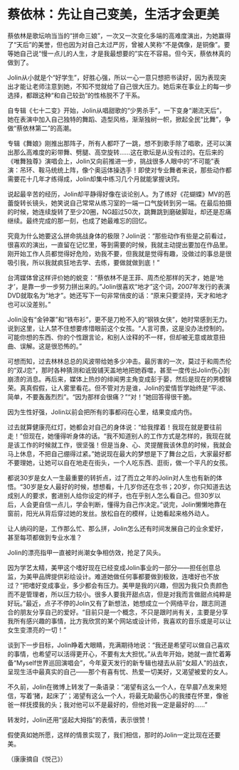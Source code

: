 # 蔡依林：先让自己变美，生活才会更美

蔡依林是歌坛响当当的“拼命三娘”，一次又一次变化多端的高难度演出，为她赢得了“天后”的美誉，但也因为对自己太过严厉，曾被人笑称“不是偶像，是铜像”。要等她自己说“慢一点儿的人生，才是我最想要的”实在不容易。但今天，蔡依林真的做到了。

Jolin从小就是个“好学生”，好胜心强，所以一心一意只想把书读好，因为表现突出才能让老师注意到她，不知不觉就给了自己很大压力。她后来在事业上的每一步选择，都跟这种“和自己较劲”的性格脱不了干系。

自专辑《七十二变》开始，Jolin从唱甜歌的“少男杀手”，一下变身“潮流天后”，她在表演中加入自己独特的舞蹈、造型风格，渐渐独树一帜，掀起全民“比舞”，争做“蔡依林第二”的高潮。

专辑《舞娘》刚推出那阵子，所有人都吓了一跳，想不到歌手除了唱歌，还可以演出那么高难度的彩带舞、劈腿、高空旋转……这在歌坛是从没有过的。在后来的《唯舞独尊》演唱会上，Jolin又向前推进一步，挑战很多人眼中的“不可能”表演：吊环、鞍马统统上阵，像个奥运体操选手！即使对专业舞者来说，那些动作都需要花十几年才练得成，Jolin却集中练习几个月就能掌握诀窍。

说起最辛苦的经历，Jolin却平静得好像在谈论别人。为了练好《花蝴蝶》MV的芭蕾旋转长镜头，她笑说自己常常从练习室的一端一口气旋转到另一端。在最后拍摄的时候，她连续旋转了至少20圈，NG超过50次，跳舞跳到磨破脚趾，却还是忍痛继续。最终完成的那一刻，也成了她最难忘的回忆。

究竟为什么她要这么拼命挑战身体的极限？Jolin说：“那些动作有些是之前看过，很喜欢的演出，一直留在记忆里，等到需要的时候，我就主动提出要加在作品里。刚开始工作人员都觉得好危险，劝我不要，但我就是觉得有趣，没做过的事总是很吸引我，所以我就疯狂地去学、去练，要做就做到底！”

台湾媒体曾这样评价她的蜕变：“蔡依林不是王菲、周杰伦那样的天才，她是‘地才’，是靠一步一步努力拼出来的。”Jolin很喜欢“地才”这个词，2007年发行的表演DVD就取名为“地才”。她还写下一句非常俏皮的话：“原来只要坚持，天才和地才也可以没差别。”

Jolin没有“金钟罩”和“铁布衫”，更不是刀枪不入的“钢铁女侠”，她时常感到无力。说到这里，让人禁不住想要疼惜眼前这个女孩。“人言可畏，这是没办法控制的。可能你想的东西、你的个性跟言论，和别人诠释的不一样，但却被无意或故意扭曲、误解。这是很恐怖的。”

可想而知，过去林林总总的风波带给她多少冲击。最厉害的一次，莫过于和周杰伦的“双J恋”，那时各种猜测和诋毁铺天盖地地把她吞噬，甚至一度传出Jolin伤心到崩溃的消息。再后来，媒体上热炒的绯闻男主角变成彭于晏，然后是现在的男模锦荣。真真假假，让人雾里看花。但不管对方是谁，Jolin的爱情哲学始终是“平淡、简单，不要轰轰烈烈”。“因为那样会很痛？”“对！”她回答得很干脆。

因为生性好强，Jolin以前会把所有的事都闷在心里，结果变成内伤。

过去就算健康亮红灯，她都会对自己的身体说：“给我撑着！我现在就是要往前走！”但现在，她懂得听身体的话。“我不知道别人的工作方式是怎样的，我现在就是该工作的时候就工作，很坚强！但是当身、心、灵提醒我该休息的时候，我就会马上休息，不把自己绷得过紧。”她说现在最大的梦想是下了舞台之后，大家最好都不要理她，让她可以自在地走在街头，一个人吃东西、逛街，做一个平凡的女孩。

都说30岁是女人一生最重要的转折点，过了而立之年的Jolin对人生也有新的体悟。“30岁是女人最好的时候，想想看，十几岁你还在念书；20岁，你只知道去达成别人的要求，套进别人给你设定的样子，也在乎别人怎么看自己。但30岁以后，人会更自信一点儿，学会判断，懂得为自己作决定。”说完，Jolin懒懒地靠在窗前，阳光从背后穿过她的发丝。放松自在的模样，让她看起来格外动人。

让人纳闷的是，工作那么忙、那么拼，Jolin怎么还有时间发展自己的业余爱好，甚至每项都做到专业水准？

Jolin的漂亮指甲一直被时尚潮女争相仿效，抢足了风头。

因为学艺太精，美甲这个嗜好现在已经变成Jolin事业的一部分——担任创意总监，为美甲品牌提供彩绘设计。难道她做任何事都要做到极致，连嗜好也不放过？“把嗜好变成事业，多少都会有压力。美甲是我的兴趣，但因为我只负责颜色而不是管理者，所以压力较小。很多人要我开甜点店，但是对我而言做甜点纯粹是好玩。”最近，点子不停的Jolin又有了新想法，她想成立一个网络平台，跟志同道合的朋友分享自己的爱好。“目前只是一个概念，不只是跟时尚有关，主要是分享我所有感兴趣的事情，比方我欣赏的某个网站或设计师，我喜欢的音乐或是可以让女生变漂亮的一切！”

谈到下一步目标，Jolin睁着大眼睛，充满期待地说：“我还是希望可以做自己喜欢的事情，也希望可以活得更开心，不要有太大担忧。”从去年开始，她就一直忙着筹备“Myself世界巡回演唱会”，今年夏天发行的新专辑也褪去从前“女超人”的战衣，呈现生活中最真实的自己——那个有喜有忧、热爱一切美好，又渴望被爱的女人。

不久前，Jolin在微博上转发了一条语录：“渴望有这么一个人，在早晨7点发来短信，写着‘猪，起床了’；渴望有这么一个人，将最无助最伤心的我搂在怀里，像爸爸一样抚摸我的头；我对他可以不是最好的，但他对我一定是最好的……”

转发时，Jolin还用“竖起大拇指”的表情，表示很赞！

假使真如她所愿，这样的情景实现了，我们相信，那时的Jolin一定比现在还要美。

（康康摘自《悦己》）